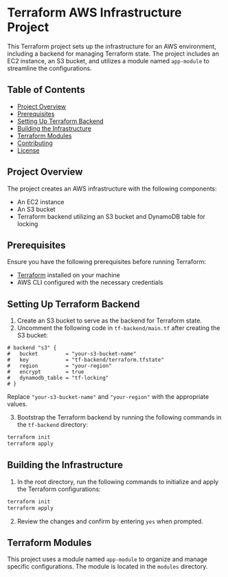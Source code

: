 # Terraform AWS Infrastructure Project

This Terraform project sets up the infrastructure for an AWS environment, including a backend for managing Terraform state. The project includes an EC2 instance, an S3 bucket, and utilizes a module named `app-module` to streamline the configurations.

## Table of Contents
- [Project Overview](#project-overview)
- [Prerequisites](#prerequisites)
- [Setting Up Terraform Backend](#setting-up-terraform-backend)
- [Building the Infrastructure](#building-the-infrastructure)
- [Terraform Modules](#terraform-modules)
- [Contributing](#contributing)
- [License](#license)

## Project Overview

The project creates an AWS infrastructure with the following components:

- An EC2 instance
- An S3 bucket
- Terraform backend utilizing an S3 bucket and DynamoDB table for locking

## Prerequisites

Ensure you have the following prerequisites before running Terraform:

- [Terraform](https://www.terraform.io/downloads.html) installed on your machine
- AWS CLI configured with the necessary credentials

## Setting Up Terraform Backend

1. Create an S3 bucket to serve as the backend for Terraform state.
2. Uncomment the following code in `tf-backend/main.tf` after creating the S3 bucket:

```hcl
# backend "s3" {
#   bucket         = "your-s3-bucket-name"
#   key            = "tf-backend/terraform.tfstate"
#   region         = "your-region"
#   encrypt        = true
#   dynamodb_table = "tf-locking"
# }
```

Replace `"your-s3-bucket-name"` and `"your-region"` with the appropriate values.

3. Bootstrap the Terraform backend by running the following commands in the `tf-backend` directory:

```bash
terraform init
terraform apply
```

## Building the Infrastructure

1. In the root directory, run the following commands to initialize and apply the Terraform configurations:

```bash
terraform init
terraform apply
```

2. Review the changes and confirm by entering `yes` when prompted.

## Terraform Modules

This project uses a module named `app-module` to organize and manage specific configurations. The module is located in the `modules` directory.
